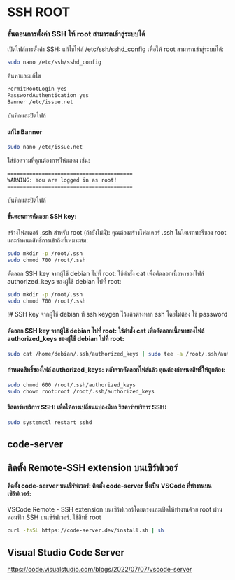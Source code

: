 # SSH ROOT 

### ขั้นตอนการตั้งค่า SSH ให้ root สามารถเข้าสู่ระบบได้

เปิดไฟล์การตั้งค่า SSH: แก้ไขไฟล์ /etc/ssh/sshd_config เพื่อให้ root สามารถเข้าสู่ระบบได้:
```bash
sudo nano /etc/ssh/sshd_config
```
 ค้นหาและแก้ไข 
```bash
PermitRootLogin yes
PasswordAuthentication yes
Banner /etc/issue.net
```
บันทึกและปิดไฟล์ 
#### แก้ไข Banner
```bash
sudo nano /etc/issue.net
```
ใส่ข้อความที่คุณต้องการให้แสดง เช่น: 
```bash
========================================
WARNING: You are logged in as root!
========================================
```
บันทึกและปิดไฟล์
#### ขั้นตอนการคัดลอก SSH key:
สร้างโฟลเดอร์ .ssh สำหรับ root (ถ้ายังไม่มี): คุณต้องสร้างโฟลเดอร์ .ssh ในไดเรกทอรีของ root และกำหนดสิทธิ์การเข้าถึงที่เหมาะสม:
```bash
sudo mkdir -p /root/.ssh
sudo chmod 700 /root/.ssh
```
คัดลอก SSH key จากผู้ใช้ debian ไปที่ root: ใช้คำสั่ง cat เพื่อคัดลอกเนื้อหาของไฟล์ authorized_keys ของผู้ใช้ debian ไปที่ root:
```bash
sudo mkdir -p /root/.ssh
sudo chmod 700 /root/.ssh
```
!# SSH key จากผู้ใช้ debian ที ssh keygen ไว้แล้วต่างหาก ssh โดยไม่ต้อง ใช้ password 
####  คัดลอก SSH key จากผู้ใช้ debian ไปที่ root: ใช้คำสั่ง cat เพื่อคัดลอกเนื้อหาของไฟล์ authorized_keys ของผู้ใช้ debian ไปที่ root:
```bash
sudo cat /home/debian/.ssh/authorized_keys | sudo tee -a /root/.ssh/authorized_keys
```
#### กำหนดสิทธิ์ของไฟล์ authorized_keys: หลังจากคัดลอกไฟล์แล้ว คุณต้องกำหนดสิทธิ์ให้ถูกต้อง:
```bash
sudo chmod 600 /root/.ssh/authorized_keys
sudo chown root:root /root/.ssh/authorized_keys
```
#### รีสตาร์ทบริการ SSH: เพื่อให้การเปลี่ยนแปลงมีผล รีสตาร์ทบริการ SSH:
```bash
sudo systemctl restart sshd
```
## code-server 
## ติดตั้ง Remote-SSH extension บนเซิร์ฟเวอร์
#### ติดตั้ง code-server บนเซิร์ฟเวอร์: ติดตั้ง code-server ซึ่งเป็น VSCode ที่ทำงานบนเซิร์ฟเวอร์:
 VSCode Remote - SSH extension บนเซิร์ฟเวอร์โดยตรงและเปิดให้ทำงานด้วย root ผ่านคอนฟิก SSH บนเซิร์ฟเวอร์. 
 ใช้สิทธิ์ root 
```bash
curl -fsSL https://code-server.dev/install.sh | sh
```
## Visual Studio Code Server
https://code.visualstudio.com/blogs/2022/07/07/vscode-server

